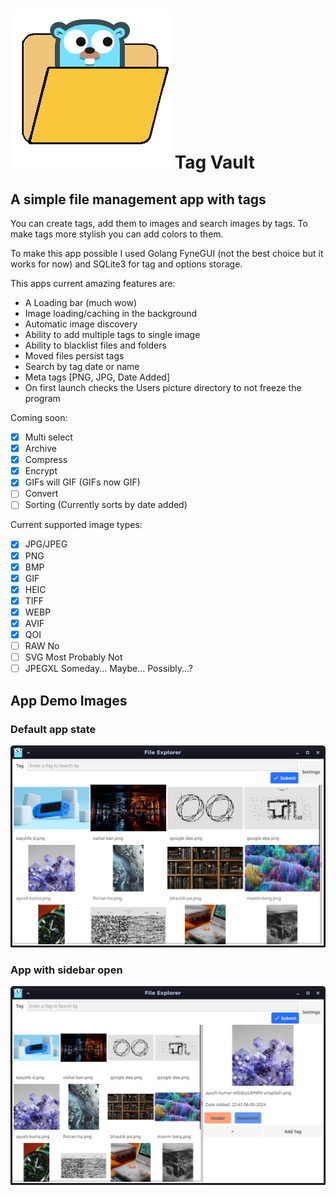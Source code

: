# ![App icon: ](./icon.png) Tag Vault

## A simple file management app with tags

You can create tags, add them to images and search images by tags.
To make tags more stylish you can add colors to them.

To make this app possible I used Golang FyneGUI (not the best choice but it works for now) and SQLite3 for tag and options storage.

This apps current amazing features are:

- A Loading bar (much wow)
- Image loading/caching in the background
- Automatic image discovery
- Ability to add multiple tags to single image
- Ability to blacklist files and folders
- Moved files persist tags
- Search by tag date or name
- Meta tags [PNG, JPG, Date Added]
- On first launch checks the Users picture directory to not freeze the program

Coming soon:

- [x] Multi select
- [x] Archive
- [x] Compress
- [x] Encrypt
- [x] GIFs will GIF (GIFs now GIF)
- [ ] Convert
- [ ] Sorting (Currently sorts by date added)

Current supported image types:

- [x] JPG/JPEG
- [x] PNG
- [x] BMP
- [x] GIF
- [x] HEIC
- [x] TIFF
- [x] WEBP
- [x] AVIF
- [x] QOI
- [ ] RAW   No
- [ ] SVG   Most Probably Not
- [ ] JPEGXL   Someday... Maybe... Possibly...?

## App Demo Images

### Default app state

![App window demo: ](./demo.png)

### App with sidebar open

![App tag demo: ](./demo-tags.png)
